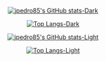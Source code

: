 <div align="center" width="100%">
  
[![jpedro85's GitHub stats-Dark](https://github-readme-stats.vercel.app/api?username=PedroFerreira11&show_icons=true&theme=radical#gh-dark-mode-only)](https://github.com/anuraghazra/github-readme-stats#gh-dark-mode-only)

[![Top Langs-Dark](https://github-readme-stats.vercel.app/api/top-langs/?username=PedroFerreira11&layout=compact&theme=radical#gh-dark-mode-only)](https://github.com/anuraghazra/github-readme-stats#gh-dark-mode-only)

[![jpedro85's GitHub stats-Light](https://github-readme-stats.vercel.app/api?username=PedroFerreira11&show_icons=true&theme=default#gh-light-mode-only)](https://github.com/anuraghazra/github-readme-stats#gh-light-mode-only)

[![Top Langs-Light](https://github-readme-stats.vercel.app/api/top-langs/?username=PedroFerreira11&layout=compact&theme=default#gh-light-mode-only)](https://github.com/anuraghazra/github-readme-stats#gh-light-mode-only)
  
</div>
